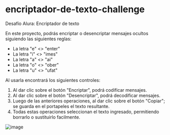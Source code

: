 # encriptador-de-texto-challenge
Desafío Alura: Encriptador de texto

En este proyecto, podrás encriptar o desencriptar mensajes ocultos siguiendo las siguientes reglas:

- La letra "e" <> "enter"
- La letra "i" <> "imes"
- La letra "a" <> "ai"
- La letra "o" <> "ober"
- La letra "u" <> "ufat"

Al usarla encontrará los siguientes controles:

1. Al dar clic sobre el botón "Encriptar", podrá codificar mensajes.
1. Al dar clic sobre el botón "Desencriptar", podrá decodificar mensajes.
1. Luego de las anteriores operaciones, al dar clic sobre el botón "Copiar"; se guarda en el portapeles el texto resultante.
1. Todas estas operaciones seleccionan el texto ingresado, permitiendo borrarlo o sustituirlo facilmente.

![image](https://github.com/user-attachments/assets/511c7e4e-1af4-4ba7-aec2-37d7f3becac5)
